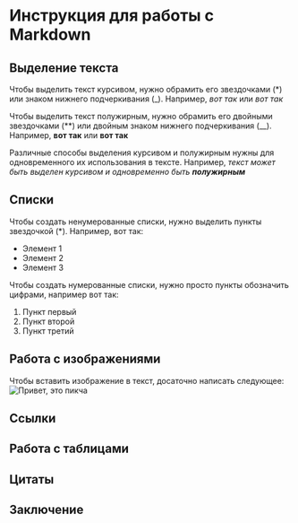 # Инструкция для работы с Markdown

## Выделение текста

Чтобы выделить текст курсивом, нужно обрамить его звездочками (*) или знаком нижнего подчеркивания (_). Например, *вот так* или _вот так_

Чтобы выделить текст полужирным, нужно обрамить его двойными звездочками (**) или двойным знаком нижнего подчеркивания (__). Например, **вот так** или __вот так__

Различные способы выделения курсивом и полужирным нужны для одновременного их использования в тексте. Например, _текст может быть выделен курсивом и одновременно быть **полужирным**_

## Списки

Чтобы создать ненумерованные списки, нужно выделить пункты звездочкой (*). Например, вот так:

* Элемент 1
* Элемент 2
* Элемент 3

Чтобы создать нумерованные списки, нужно просто пункты обозначить цифрами, например вот так:

1. Пункт первый
2. Пункт второй
3. Пункт третий

## Работа с изображениями

Чтобы вставить изображение в текст, досаточно написать следующее: 
![Привет, это пикча](picture.jpeg.png)

## Ссылки

## Работа с таблицами

## Цитаты 

## Заключение

